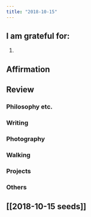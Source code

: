 ```yaml
---
title: "2018-10-15"
---
```

## I am grateful for:
1. 

## Affirmation

## Review
### Philosophy etc.

### Writing

### Photography

### Walking

### Projects

### Others

## [[2018-10-15 seeds]]
